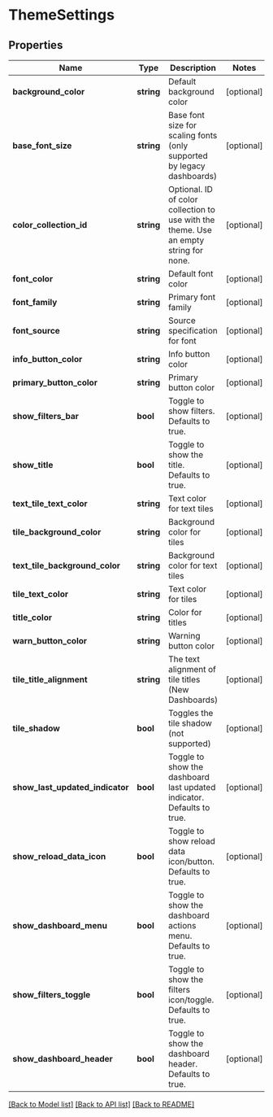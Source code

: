# ThemeSettings

## Properties
Name | Type | Description | Notes
------------ | ------------- | ------------- | -------------
**background_color** | **string** | Default background color | [optional] 
**base_font_size** | **string** | Base font size for scaling fonts (only supported by legacy dashboards) | [optional] 
**color_collection_id** | **string** | Optional. ID of color collection to use with the theme. Use an empty string for none. | [optional] 
**font_color** | **string** | Default font color | [optional] 
**font_family** | **string** | Primary font family | [optional] 
**font_source** | **string** | Source specification for font | [optional] 
**info_button_color** | **string** | Info button color | [optional] 
**primary_button_color** | **string** | Primary button color | [optional] 
**show_filters_bar** | **bool** | Toggle to show filters. Defaults to true. | [optional] 
**show_title** | **bool** | Toggle to show the title. Defaults to true. | [optional] 
**text_tile_text_color** | **string** | Text color for text tiles | [optional] 
**tile_background_color** | **string** | Background color for tiles | [optional] 
**text_tile_background_color** | **string** | Background color for text tiles | [optional] 
**tile_text_color** | **string** | Text color for tiles | [optional] 
**title_color** | **string** | Color for titles | [optional] 
**warn_button_color** | **string** | Warning button color | [optional] 
**tile_title_alignment** | **string** | The text alignment of tile titles (New Dashboards) | [optional] 
**tile_shadow** | **bool** | Toggles the tile shadow (not supported) | [optional] 
**show_last_updated_indicator** | **bool** | Toggle to show the dashboard last updated indicator. Defaults to true. | [optional] 
**show_reload_data_icon** | **bool** | Toggle to show reload data icon/button. Defaults to true. | [optional] 
**show_dashboard_menu** | **bool** | Toggle to show the dashboard actions menu. Defaults to true. | [optional] 
**show_filters_toggle** | **bool** | Toggle to show the filters icon/toggle. Defaults to true. | [optional] 
**show_dashboard_header** | **bool** | Toggle to show the dashboard header. Defaults to true. | [optional] 

[[Back to Model list]](../README.md#documentation-for-models) [[Back to API list]](../README.md#documentation-for-api-endpoints) [[Back to README]](../README.md)


